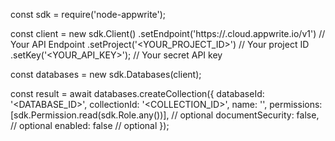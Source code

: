 const sdk = require('node-appwrite');

const client = new sdk.Client()
    .setEndpoint('https://<REGION>.cloud.appwrite.io/v1') // Your API Endpoint
    .setProject('<YOUR_PROJECT_ID>') // Your project ID
    .setKey('<YOUR_API_KEY>'); // Your secret API key

const databases = new sdk.Databases(client);

const result = await databases.createCollection({
    databaseId: '<DATABASE_ID>',
    collectionId: '<COLLECTION_ID>',
    name: '<NAME>',
    permissions: [sdk.Permission.read(sdk.Role.any())], // optional
    documentSecurity: false, // optional
    enabled: false // optional
});
